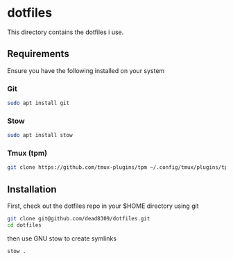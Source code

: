 # dotfiles

This directory contains the dotfiles i use.

## Requirements

Ensure you have the following installed on your system

### Git

```sh
sudo apt install git
```

### Stow

```sh
sudo apt install stow
```

### Tmux (tpm)

```sh
git clone https://github.com/tmux-plugins/tpm ~/.config/tmux/plugins/tpm
```


## Installation

First, check out the dotfiles repo in your $HOME directory using git


```sh
git clone git@github.com/dead8309/dotfiles.git
cd dotfiles
```

then use GNU stow to create symlinks

```sh
stow .
```
